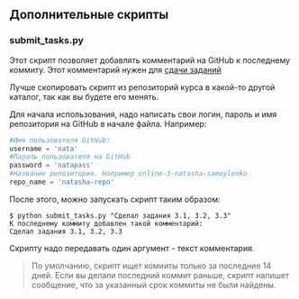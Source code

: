 ## Дополнительные скрипты

### submit_tasks.py

Этот скрипт позволяет добавлять комментарий на GitHub к последнему коммиту.
Этот комментарий нужен для [сдачи заданий](https://pyneng.github.io/docs/task-check/)

Лучше скопировать скрипт из репозиторий курса в какой-то другой каталог, так как вы будете его менять.

Для начала использования, надо написать свои логин, пароль и имя репозитория на GitHub в начале файла. Например:
```python
#Имя пользователя GitHub:
username = 'nata'
#Пароль пользователя на GitHub
password = 'natapass'
#Название репозитория. Например online-3-natasha-samoylenko
repo_name = 'natasha-repo'
```

После этого, можно запускать скрипт таким образом:
```
$ python submit_tasks.py "Сделал задания 3.1, 3.2, 3.3"
К последнему коммиту добавлен такой комментарий:
Сделал задания 3.1, 3.2, 3.3
```

Скрипту надо передавать один аргумент - текст комментария.

> По умолчанию, скрипт ищет комииты только за последние 14 дней.
Если вы делали последний коммит раньше, скрипт напишет сообщение, что за указанный срок  коммиты не были найдены.

